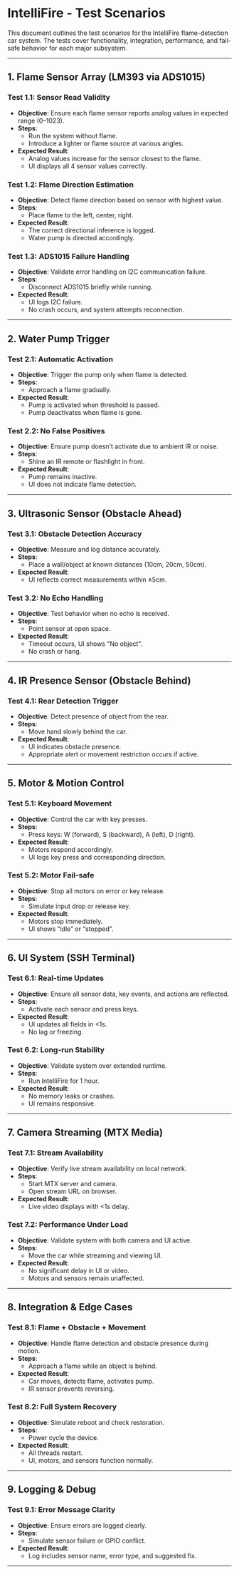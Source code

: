 # IntelliFire - Test Scenarios

This document outlines the test scenarios for the IntelliFire flame-detection car system. The tests cover functionality, integration, performance, and fail-safe behavior for each major subsystem.

---

## 1. Flame Sensor Array (LM393 via ADS1015)

### Test 1.1: Sensor Read Validity
- **Objective**: Ensure each flame sensor reports analog values in expected range (0–1023).
- **Steps**: 
  - Run the system without flame.
  - Introduce a lighter or flame source at various angles.
- **Expected Result**: 
  - Analog values increase for the sensor closest to the flame.
  - UI displays all 4 sensor values correctly.

### Test 1.2: Flame Direction Estimation
- **Objective**: Detect flame direction based on sensor with highest value.
- **Steps**: 
  - Place flame to the left, center, right.
- **Expected Result**: 
  - The correct directional inference is logged.
  - Water pump is directed accordingly.

### Test 1.3: ADS1015 Failure Handling
- **Objective**: Validate error handling on I2C communication failure.
- **Steps**: 
  - Disconnect ADS1015 briefly while running.
- **Expected Result**: 
  - UI logs I2C failure.
  - No crash occurs, and system attempts reconnection.

---

## 2. Water Pump Trigger

### Test 2.1: Automatic Activation
- **Objective**: Trigger the pump only when flame is detected.
- **Steps**:
  - Approach a flame gradually.
- **Expected Result**:
  - Pump is activated when threshold is passed.
  - Pump deactivates when flame is gone.

### Test 2.2: No False Positives
- **Objective**: Ensure pump doesn’t activate due to ambient IR or noise.
- **Steps**:
  - Shine an IR remote or flashlight in front.
- **Expected Result**:
  - Pump remains inactive.
  - UI does not indicate flame detection.

---

## 3. Ultrasonic Sensor (Obstacle Ahead)

### Test 3.1: Obstacle Detection Accuracy
- **Objective**: Measure and log distance accurately.
- **Steps**:
  - Place a wall/object at known distances (10cm, 20cm, 50cm).
- **Expected Result**:
  - UI reflects correct measurements within ±5cm.

### Test 3.2: No Echo Handling
- **Objective**: Test behavior when no echo is received.
- **Steps**:
  - Point sensor at open space.
- **Expected Result**:
  - Timeout occurs, UI shows "No object".
  - No crash or hang.

---

## 4. IR Presence Sensor (Obstacle Behind)

### Test 4.1: Rear Detection Trigger
- **Objective**: Detect presence of object from the rear.
- **Steps**:
  - Move hand slowly behind the car.
- **Expected Result**:
  - UI indicates obstacle presence.
  - Appropriate alert or movement restriction occurs if active.

---

## 5. Motor & Motion Control

### Test 5.1: Keyboard Movement
- **Objective**: Control the car with key presses.
- **Steps**:
  - Press keys: W (forward), S (backward), A (left), D (right).
- **Expected Result**:
  - Motors respond accordingly.
  - UI logs key press and corresponding direction.

### Test 5.2: Motor Fail-safe
- **Objective**: Stop all motors on error or key release.
- **Steps**:
  - Simulate input drop or release key.
- **Expected Result**:
  - Motors stop immediately.
  - UI shows “idle” or “stopped”.

---

## 6. UI System (SSH Terminal)

### Test 6.1: Real-time Updates
- **Objective**: Ensure all sensor data, key events, and actions are reflected.
- **Steps**:
  - Activate each sensor and press keys.
- **Expected Result**:
  - UI updates all fields in <1s.
  - No lag or freezing.

### Test 6.2: Long-run Stability
- **Objective**: Validate system over extended runtime.
- **Steps**:
  - Run IntelliFire for 1 hour.
- **Expected Result**:
  - No memory leaks or crashes.
  - UI remains responsive.

---

## 7. Camera Streaming (MTX Media)

### Test 7.1: Stream Availability
- **Objective**: Verify live stream availability on local network.
- **Steps**:
  - Start MTX server and camera.
  - Open stream URL on browser.
- **Expected Result**:
  - Live video displays with <1s delay.

### Test 7.2: Performance Under Load
- **Objective**: Validate system with both camera and UI active.
- **Steps**:
  - Move the car while streaming and viewing UI.
- **Expected Result**:
  - No significant delay in UI or video.
  - Motors and sensors remain unaffected.

---

## 8. Integration & Edge Cases

### Test 8.1: Flame + Obstacle + Movement
- **Objective**: Handle flame detection and obstacle presence during motion.
- **Steps**:
  - Approach a flame while an object is behind.
- **Expected Result**:
  - Car moves, detects flame, activates pump.
  - IR sensor prevents reversing.

### Test 8.2: Full System Recovery
- **Objective**: Simulate reboot and check restoration.
- **Steps**:
  - Power cycle the device.
- **Expected Result**:
  - All threads restart.
  - UI, motors, and sensors function normally.

---

## 9. Logging & Debug

### Test 9.1: Error Message Clarity
- **Objective**: Ensure errors are logged clearly.
- **Steps**:
  - Simulate sensor failure or GPIO conflict.
- **Expected Result**:
  - Log includes sensor name, error type, and suggested fix.

---

